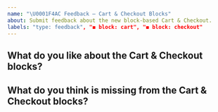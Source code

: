 ```yaml
---
name: "\U0001F4AC Feedback – Cart & Checkout Blocks"
about: Submit feedback about the new block-based Cart & Checkout.
labels: "type: feedback", "◼️ block: cart", "◼️ block: checkout"
---
```


<!-- 
Thank you for taking the time to leave your feedback on the Cart and Checkout blocks!
We read every single one of these reports and use them as we plan and consider where we focus
future efforts on improving the blocks.
-->

## What do you like about the Cart & Checkout blocks?

## What do you think is missing from the Cart & Checkout blocks?
